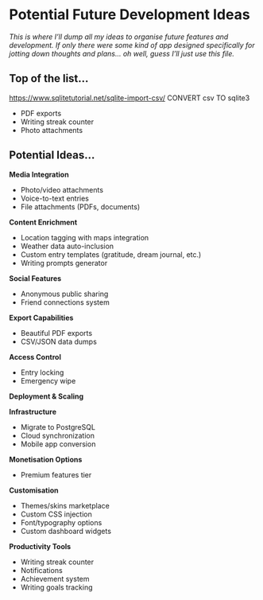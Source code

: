 # Potential Future Development Ideas
*This is where I’ll dump all my ideas to organise future features and development. If only there were some kind of app designed specifically for jotting down thoughts and plans... oh well, guess I’ll just use this file.*

## Top of the list...
https://www.sqlitetutorial.net/sqlite-import-csv/
CONVERT csv TO sqlite3
   * PDF exports
   * Writing streak counter
   * Photo attachments

## Potential Ideas...
**Media Integration**
   * Photo/video attachments
   * Voice-to-text entries
   * File attachments (PDFs, documents)

**Content Enrichment**
   * Location tagging with maps integration
   * Weather data auto-inclusion
   * Custom entry templates (gratitude, dream journal, etc.)
   * Writing prompts generator

**Social Features**
   * Anonymous public sharing
   * Friend connections system

**Export Capabilities**
   * Beautiful PDF exports
   * CSV/JSON data dumps

**Access Control**
   * Entry locking
   * Emergency wipe

**Deployment & Scaling**

**Infrastructure**
   * Migrate to PostgreSQL
   * Cloud synchronization
   * Mobile app conversion

**Monetisation Options**
   * Premium features tier

**Customisation**
   * Themes/skins marketplace
   * Custom CSS injection
   * Font/typography options
   * Custom dashboard widgets

**Productivity Tools**
   * Writing streak counter
   * Notifications
   * Achievement system
   * Writing goals tracking